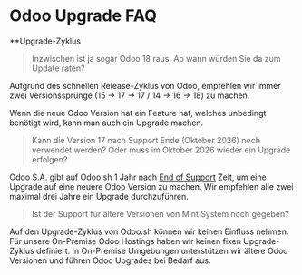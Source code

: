 # Odoo Upgrade FAQ

**Upgrade-Zyklus

> Inzwischen ist ja sogar Odoo 18 raus. Ab wann würden Sie da zum Update raten?

Aufgrund des schnellen Release-Zyklus von Odoo, empfehlen wir immer zwei Versionssprünge (15 -> 17 -> 17 / 14 -> 16 -> 18) zu machen.

Wenn die neue Odoo Version hat ein Feature hat, welches unbedingt benötigt wird, kann man auch ein Upgrade machen.

> Kann die Version 17 nach Support Ende (Oktober 2026) noch verwendet werden? Oder muss im Oktober 2026 wieder ein Upgrade erfolgen?

Odoo S.A. gibt auf Odoo.sh 1 Jahr nach [End of Support](https://www.odoo.com/documentation/master/administration/supported_versions.html) Zeit, um eine Upgrade auf eine neuere Odoo Version zu machen. Wir empfehlen alle zwei maximal drei Jahre ein Upgrade durchzuführen.

> Ist der Support für ältere Versionen von Mint System noch gegeben?

Auf den Upgrade-Zyklus von Odoo.sh können wir keinen Einfluss nehmen. Für unsere On-Premise Odoo Hostings haben wir keinen fixen Upgrade-Zyklus definiert. In On-Premise Umgebungen unterstützen wir ältere Odoo Versionen und führen Odoo Upgrades bei Bedarf aus.